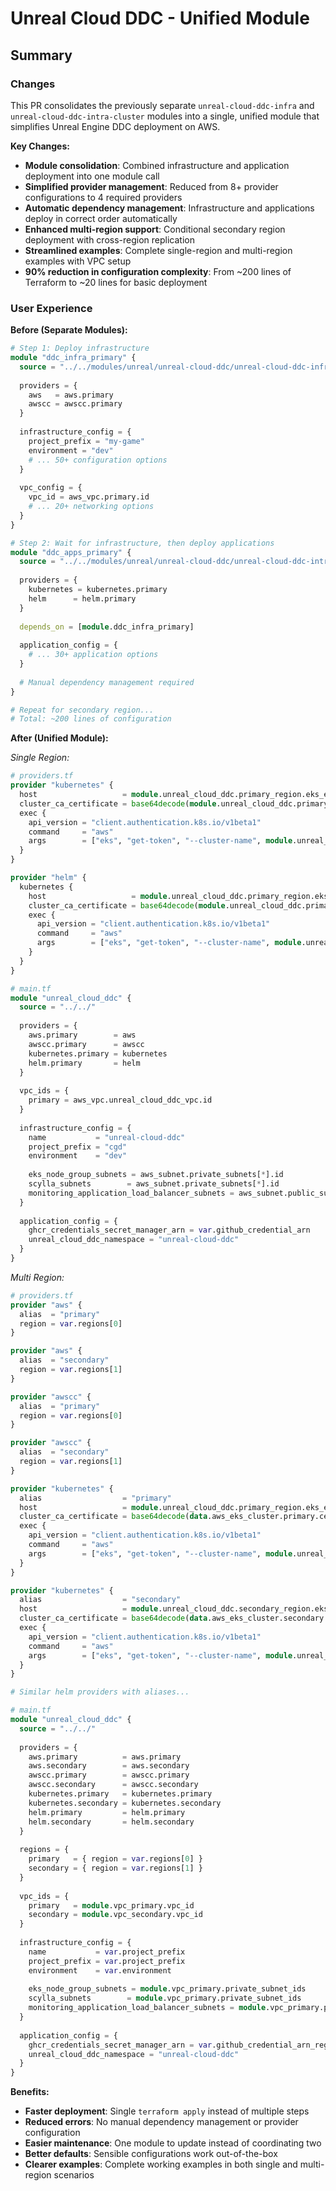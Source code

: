 # Unreal Cloud DDC - Unified Module

## Summary

### Changes

This PR consolidates the previously separate `unreal-cloud-ddc-infra` and `unreal-cloud-ddc-intra-cluster` modules into a single, unified module that simplifies Unreal Engine DDC deployment on AWS.

**Key Changes:**
- **Module consolidation**: Combined infrastructure and application deployment into one module call
- **Simplified provider management**: Reduced from 8+ provider configurations to 4 required providers
- **Automatic dependency management**: Infrastructure and applications deploy in correct order automatically
- **Enhanced multi-region support**: Conditional secondary region deployment with cross-region replication
- **Streamlined examples**: Complete single-region and multi-region examples with VPC setup
- **90% reduction in configuration complexity**: From ~200 lines of Terraform to ~20 lines for basic deployment

### User Experience

**Before (Separate Modules):**
```terraform
# Step 1: Deploy infrastructure
module "ddc_infra_primary" {
  source = "../../modules/unreal/unreal-cloud-ddc/unreal-cloud-ddc-infra"
  
  providers = {
    aws   = aws.primary
    awscc = awscc.primary
  }
  
  infrastructure_config = {
    project_prefix = "my-game"
    environment = "dev"
    # ... 50+ configuration options
  }
  
  vpc_config = {
    vpc_id = aws_vpc.primary.id
    # ... 20+ networking options
  }
}

# Step 2: Wait for infrastructure, then deploy applications
module "ddc_apps_primary" {
  source = "../../modules/unreal/unreal-cloud-ddc/unreal-cloud-ddc-intra-cluster"
  
  providers = {
    kubernetes = kubernetes.primary
    helm      = helm.primary
  }
  
  depends_on = [module.ddc_infra_primary]
  
  application_config = {
    # ... 30+ application options
  }
  
  # Manual dependency management required
}

# Repeat for secondary region...
# Total: ~200 lines of configuration
```

**After (Unified Module):**

*Single Region:*
```terraform
# providers.tf
provider "kubernetes" {
  host                   = module.unreal_cloud_ddc.primary_region.eks_endpoint
  cluster_ca_certificate = base64decode(module.unreal_cloud_ddc.primary_region.cluster_certificate_authority_data)
  exec {
    api_version = "client.authentication.k8s.io/v1beta1"
    command     = "aws"
    args        = ["eks", "get-token", "--cluster-name", module.unreal_cloud_ddc.primary_region.eks_cluster_name]
  }
}

provider "helm" {
  kubernetes {
    host                   = module.unreal_cloud_ddc.primary_region.eks_endpoint
    cluster_ca_certificate = base64decode(module.unreal_cloud_ddc.primary_region.cluster_certificate_authority_data)
    exec {
      api_version = "client.authentication.k8s.io/v1beta1"
      command     = "aws"
      args        = ["eks", "get-token", "--cluster-name", module.unreal_cloud_ddc.primary_region.eks_cluster_name]
    }
  }
}

# main.tf
module "unreal_cloud_ddc" {
  source = "../../"
  
  providers = {
    aws.primary        = aws
    awscc.primary      = awscc
    kubernetes.primary = kubernetes
    helm.primary       = helm
  }
  
  vpc_ids = {
    primary = aws_vpc.unreal_cloud_ddc_vpc.id
  }
  
  infrastructure_config = {
    name           = "unreal-cloud-ddc"
    project_prefix = "cgd"
    environment    = "dev"
    
    eks_node_group_subnets = aws_subnet.private_subnets[*].id
    scylla_subnets        = aws_subnet.private_subnets[*].id
    monitoring_application_load_balancer_subnets = aws_subnet.public_subnets[*].id
  }
  
  application_config = {
    ghcr_credentials_secret_manager_arn = var.github_credential_arn
    unreal_cloud_ddc_namespace = "unreal-cloud-ddc"
  }
}
```

*Multi Region:*
```terraform
# providers.tf
provider "aws" {
  alias  = "primary"
  region = var.regions[0]
}

provider "aws" {
  alias  = "secondary"
  region = var.regions[1]
}

provider "awscc" {
  alias  = "primary"
  region = var.regions[0]
}

provider "awscc" {
  alias  = "secondary"
  region = var.regions[1]
}

provider "kubernetes" {
  alias                  = "primary"
  host                   = module.unreal_cloud_ddc.primary_region.eks_endpoint
  cluster_ca_certificate = base64decode(data.aws_eks_cluster.primary.certificate_authority[0].data)
  exec {
    api_version = "client.authentication.k8s.io/v1beta1"
    command     = "aws"
    args        = ["eks", "get-token", "--cluster-name", module.unreal_cloud_ddc.primary_region.eks_cluster_name, "--region", var.regions[0]]
  }
}

provider "kubernetes" {
  alias                  = "secondary"
  host                   = module.unreal_cloud_ddc.secondary_region.eks_endpoint
  cluster_ca_certificate = base64decode(data.aws_eks_cluster.secondary.certificate_authority[0].data)
  exec {
    api_version = "client.authentication.k8s.io/v1beta1"
    command     = "aws"
    args        = ["eks", "get-token", "--cluster-name", module.unreal_cloud_ddc.secondary_region.eks_cluster_name, "--region", var.regions[1]]
  }
}

# Similar helm providers with aliases...

# main.tf
module "unreal_cloud_ddc" {
  source = "../../"
  
  providers = {
    aws.primary          = aws.primary
    aws.secondary        = aws.secondary
    awscc.primary        = awscc.primary
    awscc.secondary      = awscc.secondary
    kubernetes.primary   = kubernetes.primary
    kubernetes.secondary = kubernetes.secondary
    helm.primary         = helm.primary
    helm.secondary       = helm.secondary
  }
  
  regions = {
    primary   = { region = var.regions[0] }
    secondary = { region = var.regions[1] }
  }
  
  vpc_ids = {
    primary   = module.vpc_primary.vpc_id
    secondary = module.vpc_secondary.vpc_id
  }
  
  infrastructure_config = {
    name           = var.project_prefix
    project_prefix = var.project_prefix
    environment    = var.environment
    
    eks_node_group_subnets = module.vpc_primary.private_subnet_ids
    scylla_subnets        = module.vpc_primary.private_subnet_ids
    monitoring_application_load_balancer_subnets = module.vpc_primary.public_subnet_ids
  }
  
  application_config = {
    ghcr_credentials_secret_manager_arn = var.github_credential_arn_region_1
    unreal_cloud_ddc_namespace = "unreal-cloud-ddc"
  }
}
```

**Benefits:**
- **Faster deployment**: Single `terraform apply` instead of multiple steps
- **Reduced errors**: No manual dependency management or provider configuration
- **Easier maintenance**: One module to update instead of coordinating two
- **Better defaults**: Sensible configurations work out-of-the-box
- **Clearer examples**: Complete working examples in both single and multi-region scenarios